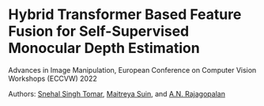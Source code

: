 # Hybrid Transformer Based Feature Fusion for Self-Supervised Monocular Depth Estimation 
Advances in Image Manipulation, European Conference on Computer Vision Workshops (ECCVW) 2022

Authors: [Snehal Singh Tomar](https://www.snehalstomar.github.io), [Maitreya Suin](https://maitreyasuin.github.io), and [A.N. Rajagopalan](https://www.ee.iitm.ac.in/raju/)
